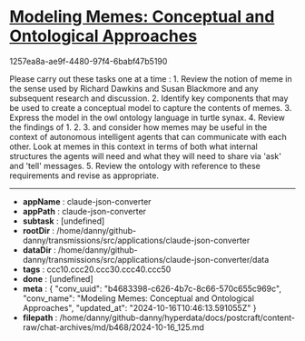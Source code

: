 # [Modeling Memes: Conceptual and Ontological Approaches](https://claude.ai/chat/b4683398-c626-4b7c-8c66-570c655c969c)

1257ea8a-ae9f-4480-97f4-6babf47b5190

Please carry out these tasks one at a time : 1. Review the notion of meme in the sense used by Richard Dawkins and Susan Blackmore and any subsequent research and discussion. 2. Identify key components that may be used to create a conceptual model to capture the contents of memes. 3. Express the model in the owl ontology language in turtle synax. 4. Review the findings of 1. 2. 3. and consider how memes may be useful in the context of autonomous intelligent agents that can communicate with each other. Look at memes in this context in terms of both what internal structures the agents will need and what they will need to share via 'ask' and 'tell' messages. 5. Review the ontology with reference to these requirements and revise as appropriate.

---

* **appName** : claude-json-converter
* **appPath** : claude-json-converter
* **subtask** : [undefined]
* **rootDir** : /home/danny/github-danny/transmissions/src/applications/claude-json-converter
* **dataDir** : /home/danny/github-danny/transmissions/src/applications/claude-json-converter/data
* **tags** : ccc10.ccc20.ccc30.ccc40.ccc50
* **done** : [undefined]
* **meta** : {
  "conv_uuid": "b4683398-c626-4b7c-8c66-570c655c969c",
  "conv_name": "Modeling Memes: Conceptual and Ontological Approaches",
  "updated_at": "2024-10-16T10:46:13.591055Z"
}
* **filepath** : /home/danny/github-danny/hyperdata/docs/postcraft/content-raw/chat-archives/md/b468/2024-10-16_125.md